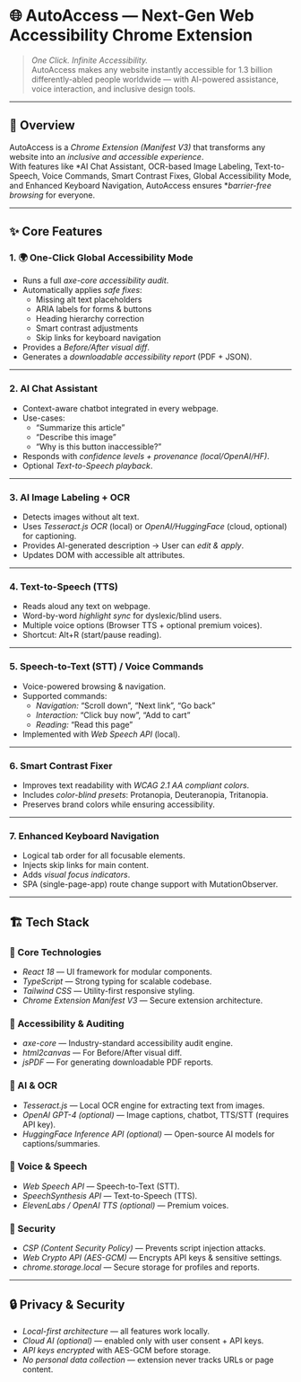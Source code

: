 # 🌐 AutoAccess — Next-Gen Web Accessibility Chrome Extension  

> *One Click. Infinite Accessibility.*  
> AutoAccess makes any website instantly accessible for 1.3 billion differently-abled people worldwide — with AI-powered assistance, voice interaction, and inclusive design tools.  

---

## 🚀 Overview  

AutoAccess is a *Chrome Extension (Manifest V3)* that transforms any website into an *inclusive and accessible experience*.  
With features like *AI Chat Assistant, OCR-based Image Labeling, Text-to-Speech, Voice Commands, Smart Contrast Fixes, Global Accessibility Mode, and Enhanced Keyboard Navigation, AutoAccess ensures **barrier-free browsing* for everyone.  

---

## ✨ Core Features  

### 1. 🌍 One-Click Global Accessibility Mode  
- Runs a full *axe-core accessibility audit*.  
- Automatically applies *safe fixes*:  
  - Missing alt text placeholders  
  - ARIA labels for forms & buttons  
  - Heading hierarchy correction  
  - Smart contrast adjustments  
  - Skip links for keyboard navigation  
- Provides a *Before/After visual diff*.  
- Generates a *downloadable accessibility report* (PDF + JSON).  

---

### 2. AI Chat Assistant  
- Context-aware chatbot integrated in every webpage.  
- Use-cases:  
  - “Summarize this article”  
  - “Describe this image”  
  - “Why is this button inaccessible?”  
- Responds with *confidence levels + provenance (local/OpenAI/HF)*.  
- Optional *Text-to-Speech playback*.  

---

### 3. AI Image Labeling + OCR  
- Detects images without alt text.  
- Uses *Tesseract.js OCR* (local) or *OpenAI/HuggingFace* (cloud, optional) for captioning.  
- Provides AI-generated description → User can *edit & apply*.  
- Updates DOM with accessible alt attributes.  

---

### 4. Text-to-Speech (TTS)  
- Reads aloud any text on webpage.  
- Word-by-word *highlight sync* for dyslexic/blind users.  
- Multiple voice options (Browser TTS + optional premium voices).  
- Shortcut: Alt+R (start/pause reading).  

---

### 5. Speech-to-Text (STT) / Voice Commands  
- Voice-powered browsing & navigation.  
- Supported commands:  
  - *Navigation:* “Scroll down”, “Next link”, “Go back”  
  - *Interaction:* “Click buy now”, “Add to cart”  
  - *Reading:* “Read this page”  
- Implemented with *Web Speech API* (local).  

---

### 6. Smart Contrast Fixer  
- Improves text readability with *WCAG 2.1 AA compliant colors*.  
- Includes *color-blind presets*: Protanopia, Deuteranopia, Tritanopia.  
- Preserves brand colors while ensuring accessibility.  

---

### 7. Enhanced Keyboard Navigation  
- Logical tab order for all focusable elements.  
- Injects skip links for main content.  
- Adds *visual focus indicators*.  
- SPA (single-page-app) route change support with MutationObserver.  

---

## 🏗 Tech Stack  

### 🔹 Core Technologies  
- *React 18* — UI framework for modular components.  
- *TypeScript* — Strong typing for scalable codebase.  
- *Tailwind CSS* — Utility-first responsive styling.  
- *Chrome Extension Manifest V3* — Secure extension architecture.  

### 🔹 Accessibility & Auditing  
- *axe-core* — Industry-standard accessibility audit engine.  
- *html2canvas* — For Before/After visual diff.  
- *jsPDF* — For generating downloadable PDF reports.  

### 🔹 AI & OCR  
- *Tesseract.js* — Local OCR engine for extracting text from images.  
- *OpenAI GPT-4 (optional)* — Image captions, chatbot, TTS/STT (requires API key).  
- *HuggingFace Inference API (optional)* — Open-source AI models for captions/summaries.  

### 🔹 Voice & Speech  
- *Web Speech API* — Speech-to-Text (STT).  
- *SpeechSynthesis API* — Text-to-Speech (TTS).  
- *ElevenLabs / OpenAI TTS (optional)* — Premium voices.  

### 🔹 Security  
- *CSP (Content Security Policy)* — Prevents script injection attacks.  
- *Web Crypto API (AES-GCM)* — Encrypts API keys & sensitive settings.  
- *chrome.storage.local* — Secure storage for profiles and reports.  

---

## 🔒 Privacy & Security  

- *Local-first architecture* — all features work locally.  
- *Cloud AI (optional)* — enabled only with user consent + API keys.  
- *API keys encrypted* with AES-GCM before storage.  
- *No personal data collection* — extension never tracks URLs or page content.  



